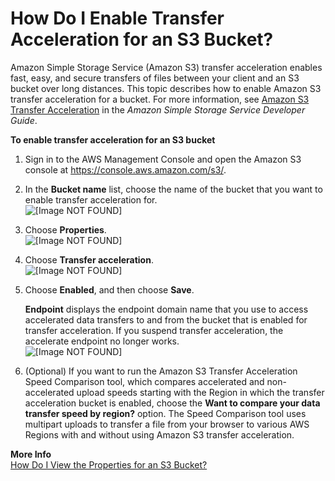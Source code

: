 # How Do I Enable Transfer Acceleration for an S3 Bucket?<a name="enable-transfer-acceleration"></a>

Amazon Simple Storage Service \(Amazon S3\) transfer acceleration enables fast, easy, and secure transfers of files between your client and an S3 bucket over long distances\. This topic describes how to enable Amazon S3 transfer acceleration for a bucket\. For more information, see [Amazon S3 Transfer Acceleration](http://docs.aws.amazon.com/AmazonS3/latest/dev/transfer-acceleration.html) in the *Amazon Simple Storage Service Developer Guide*\.

**To enable transfer acceleration for an S3 bucket**

1. Sign in to the AWS Management Console and open the Amazon S3 console at [https://console\.aws\.amazon\.com/s3/](https://console.aws.amazon.com/s3/)\.

1. In the **Bucket name** list, choose the name of the bucket that you want to enable transfer acceleration for\.  
![\[Image NOT FOUND\]](http://docs.aws.amazon.com/AmazonS3/latest/user-guide/images/choose-bucket-name.png)

1. Choose **Properties**\.  
![\[Image NOT FOUND\]](http://docs.aws.amazon.com/AmazonS3/latest/user-guide/images/choose-properties-tab.png)

1. Choose **Transfer acceleration**\.  
![\[Image NOT FOUND\]](http://docs.aws.amazon.com/AmazonS3/latest/user-guide/images/transfer-acceleration-box.png)

1. Choose **Enabled**, and then choose **Save**\.

   **Endpoint** displays the endpoint domain name that you use to access accelerated data transfers to and from the bucket that is enabled for transfer acceleration\. If you suspend transfer acceleration, the accelerate endpoint no longer works\.  
![\[Image NOT FOUND\]](http://docs.aws.amazon.com/AmazonS3/latest/user-guide/images/enable-transfer-acceleration.png)

1. \(Optional\) If you want to run the Amazon S3 Transfer Acceleration Speed Comparison tool, which compares accelerated and non\-accelerated upload speeds starting with the Region in which the transfer acceleration bucket is enabled, choose the **Want to compare your data transfer speed by region?** option\. The Speed Comparison tool uses multipart uploads to transfer a file from your browser to various AWS Regions with and without using Amazon S3 transfer acceleration\.

**More Info**  
 [How Do I View the Properties for an S3 Bucket?](view-bucket-properties.md)